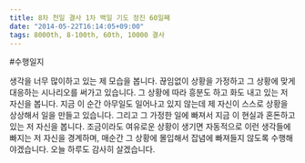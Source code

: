```yaml
---
title: 8차 천일 결사 1차 백일 기도 정진 60일째
date: "2014-05-22T16:14:05+09:00"
tags: 8000th, 8-100th, 60th, 10000 결사
---
```


#수행일지

생각을 너무 많이하고 있는 제 모습을 봅니다. 끊임없이 상황을 가정하고 그 상황에 맞게 대응하는 시나리오를 써가고 있습니다. 그 상황에 따라 흥분도 하고 화도 내고 있는 저 자신을 봅니다. 지금 이 순간 아무일도 일어나고 있지 않는데 제 자신이 스스로 상황을 상상해서 일을 만들고 있습니다. 그리고 그 가정한 일에 빠져서 지금 이 현실과 혼돈하고 있는 저 자신을 봅니다. 조금이라도 여유로운 상황이 생기면 자동적으로 이런 생각들에 빠지는 저 자신을 경계하며, 매순간 그 상황에 몰입해서 잡념에 빠져들지 않도록 수행해야겠습니다. 오늘 하루도 감사히 살겠습니다.
